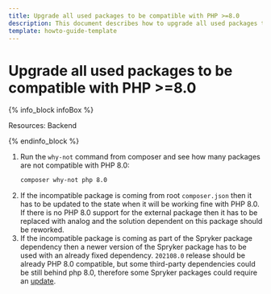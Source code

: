 ```yaml
---
title: Upgrade all used packages to be compatible with PHP >=8.0
description: This document describes how to upgrade all used packages to be compatible with PHP >=8.0.
template: howto-guide-template
---
```


# Upgrade all used packages to be compatible with PHP >=8.0

{% info_block infoBox %}

Resources: Backend

{% endinfo_block %}

1. Run the `why-not` command from composer and see how many packages are not compatible with PHP 8.0:
    ```bash
    composer why-not php 8.0
    ```
2. If the incompatible package is coming from root `composer.json` then it has to be updated to the state when it will be
   working fine with PHP 8.0. If there is no PHP 8.0 support for the external package then it has to be replaced with
   analog and the solution dependent on this package should be reworked.
3. If the incompatible package is coming as part of the Spryker package dependency then a newer version of the Spryker package
   has to be used with an already fixed dependency. `202108.0` release should be already PHP 8.0 compatible, but some
   third-party dependencies could be still behind php 8.0, therefore some Spryker packages could require an [update](/docs/scos/dev/migration-program/migration-to-paas/paas-migration-documents/upgrade-project-packages.html).

